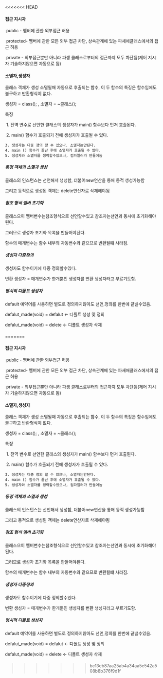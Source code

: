 <<<<<<< HEAD
#### 접근 지시자

​	public - 멤버에 관한 외부접근 허용 

​	protected- 멤버에 관한 모든 외부 접근 차단, 상속관계에 있는 파새애클래스에서의 접근 허용

​	private - 외부접근뿐만 아니라 파생 클래스로부터의 접근까지 모두 차단됨(제어 지시자 기술하지않으면 자동으로 됨)

#### 소멸자,생성자

클래스 객체가 생성 소멸될때 자동으로 후촐되는 함수, 이 두 함수의 특징은 함수임에도 불구하고 반환형식이 없다.

생성자 = class(); , 소멸자 = ~클래스();

특징

​	1. 전역 변수로 선언한 클래스의 생성자가 main() 함수보다 먼저 호출된다.

​	2. main() 함수가 호출되기 전에 생성자가 호출될 수 있다.

	3. 생성자는 다중 정의 할 수 있으나, 소멸자는안된다.
 	4. main () 함수가 끝난 후에 소멸자가 호출될 수 있다.
 	5. 생성자와 소멸자를 생략할수있으나, 컴파일러가 만들어놈

##### 동정 객체의 소멸과 생성

클래스의 인스턴스는 선언해서 생성함, 더붙어new연산을 통해 동적 생성가능함

그리고 동적으로 생성된 객체는 delete연산자로 삭제해야됨

##### 참조 형식 멤버 초기화

클래스으이 멤버변수는참조형식으로 선언할수있고 참조자는선언과 동시에 초기화해야된다.

그러므로 생성자 초기화 목록을 만들어야된다.

함수의 매개변수는 함수 내부의 자동변수와 같으므로 반환될떄 사라짐.



##### 생성자 다중정의

생성자도 함수이기에 다중 정의할수있다.

변환 생성자 = 매개변수가 한개뿐인 생성자를 변환 생성자라고 부르기도함.

##### 명시적 디폴트 생성자

default 예약어를 사용하면 별도로 정의하지않아도 선언,정의를 한번에 끝낼수있음.

defalut_made(void) =  defalut <- 디폴트 생성 및 정의

defalut_made(void) = delete <- 디폴트 생성자 삭제

#### 

=======
#### 접근 지시자

​	public - 멤버에 관한 외부접근 허용 

​	protected- 멤버에 관한 모든 외부 접근 차단, 상속관계에 있는 파새애클래스에서의 접근 허용

​	private - 외부접근뿐만 아니라 파생 클래스로부터의 접근까지 모두 차단됨(제어 지시자 기술하지않으면 자동으로 됨)

#### 소멸자,생성자

클래스 객체가 생성 소멸될때 자동으로 후촐되는 함수, 이 두 함수의 특징은 함수임에도 불구하고 반환형식이 없다.

생성자 = class(); , 소멸자 = ~클래스();

특징

​	1. 전역 변수로 선언한 클래스의 생성자가 main() 함수보다 먼저 호출된다.

​	2. main() 함수가 호출되기 전에 생성자가 호출될 수 있다.

	3. 생성자는 다중 정의 할 수 있으나, 소멸자는안된다.
 	4. main () 함수가 끝난 후에 소멸자가 호출될 수 있다.
 	5. 생성자와 소멸자를 생략할수있으나, 컴파일러가 만들어놈

##### 동정 객체의 소멸과 생성

클래스의 인스턴스는 선언해서 생성함, 더붙어new연산을 통해 동적 생성가능함

그리고 동적으로 생성된 객체는 delete연산자로 삭제해야됨

##### 참조 형식 멤버 초기화

클래스으이 멤버변수는참조형식으로 선언할수있고 참조자는선언과 동시에 초기화해야된다.

그러므로 생성자 초기화 목록을 만들어야된다.

함수의 매개변수는 함수 내부의 자동변수와 같으므로 반환될떄 사라짐.



##### 생성자 다중정의

생성자도 함수이기에 다중 정의할수있다.

변환 생성자 = 매개변수가 한개뿐인 생성자를 변환 생성자라고 부르기도함.

##### 명시적 디폴트 생성자

default 예약어를 사용하면 별도로 정의하지않아도 선언,정의를 한번에 끝낼수있음.

defalut_made(void) =  defalut <- 디폴트 생성 및 정의

defalut_made(void) = delete <- 디폴트 생성자 삭제

#### 

>>>>>>> bc13eb87aa25ab4a34aa5e542a508b8b376f9d1f
